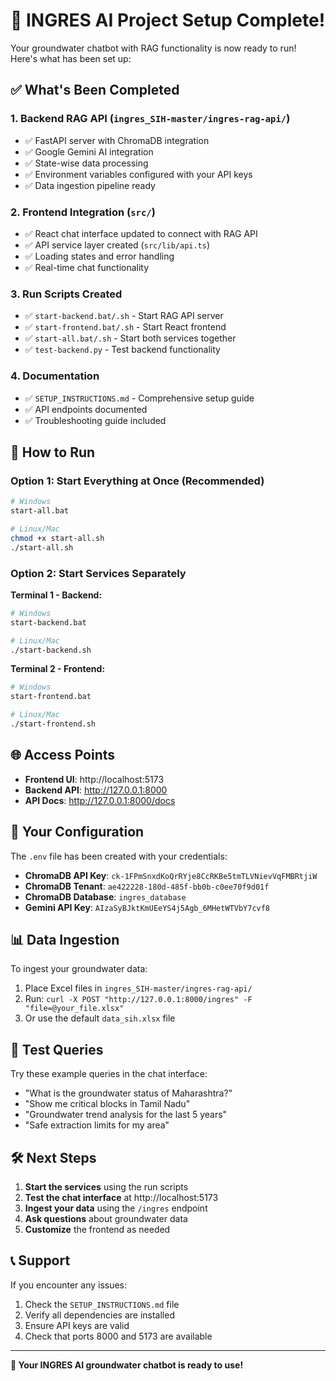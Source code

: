 # 🎉 INGRES AI Project Setup Complete!

Your groundwater chatbot with RAG functionality is now ready to run! Here's what has been set up:

## ✅ What's Been Completed

### 1. **Backend RAG API** (`ingres_SIH-master/ingres-rag-api/`)

- ✅ FastAPI server with ChromaDB integration
- ✅ Google Gemini AI integration
- ✅ State-wise data processing
- ✅ Environment variables configured with your API keys
- ✅ Data ingestion pipeline ready

### 2. **Frontend Integration** (`src/`)

- ✅ React chat interface updated to connect with RAG API
- ✅ API service layer created (`src/lib/api.ts`)
- ✅ Loading states and error handling
- ✅ Real-time chat functionality

### 3. **Run Scripts Created**

- ✅ `start-backend.bat/.sh` - Start RAG API server
- ✅ `start-frontend.bat/.sh` - Start React frontend
- ✅ `start-all.bat/.sh` - Start both services together
- ✅ `test-backend.py` - Test backend functionality

### 4. **Documentation**

- ✅ `SETUP_INSTRUCTIONS.md` - Comprehensive setup guide
- ✅ API endpoints documented
- ✅ Troubleshooting guide included

## 🚀 How to Run

### Option 1: Start Everything at Once (Recommended)

```bash
# Windows
start-all.bat

# Linux/Mac
chmod +x start-all.sh
./start-all.sh
```

### Option 2: Start Services Separately

**Terminal 1 - Backend:**

```bash
# Windows
start-backend.bat

# Linux/Mac
./start-backend.sh
```

**Terminal 2 - Frontend:**

```bash
# Windows
start-frontend.bat

# Linux/Mac
./start-frontend.sh
```

## 🌐 Access Points

- **Frontend UI**: http://localhost:5173
- **Backend API**: http://127.0.0.1:8000
- **API Docs**: http://127.0.0.1:8000/docs

## 🔧 Your Configuration

The `.env` file has been created with your credentials:

- **ChromaDB API Key**: `ck-1FPmSnxdKoQrRYje8CcRKBe5tmTLVNievVqFMBRtjiW`
- **ChromaDB Tenant**: `ae422228-180d-485f-bb0b-c0ee70f9d01f`
- **ChromaDB Database**: `ingres_database`
- **Gemini API Key**: `AIzaSyBJktKmUEeYS4j5Agb_6MHetWTVbY7cvf8`

## 📊 Data Ingestion

To ingest your groundwater data:

1. Place Excel files in `ingres_SIH-master/ingres-rag-api/`
2. Run: `curl -X POST "http://127.0.0.1:8000/ingres" -F "file=@your_file.xlsx"`
3. Or use the default `data_sih.xlsx` file

## 🎯 Test Queries

Try these example queries in the chat interface:

- "What is the groundwater status of Maharashtra?"
- "Show me critical blocks in Tamil Nadu"
- "Groundwater trend analysis for the last 5 years"
- "Safe extraction limits for my area"

## 🛠️ Next Steps

1. **Start the services** using the run scripts
2. **Test the chat interface** at http://localhost:5173
3. **Ingest your data** using the `/ingres` endpoint
4. **Ask questions** about groundwater data
5. **Customize** the frontend as needed

## 📞 Support

If you encounter any issues:

1. Check the `SETUP_INSTRUCTIONS.md` file
2. Verify all dependencies are installed
3. Ensure API keys are valid
4. Check that ports 8000 and 5173 are available

---

**🎉 Your INGRES AI groundwater chatbot is ready to use!**
